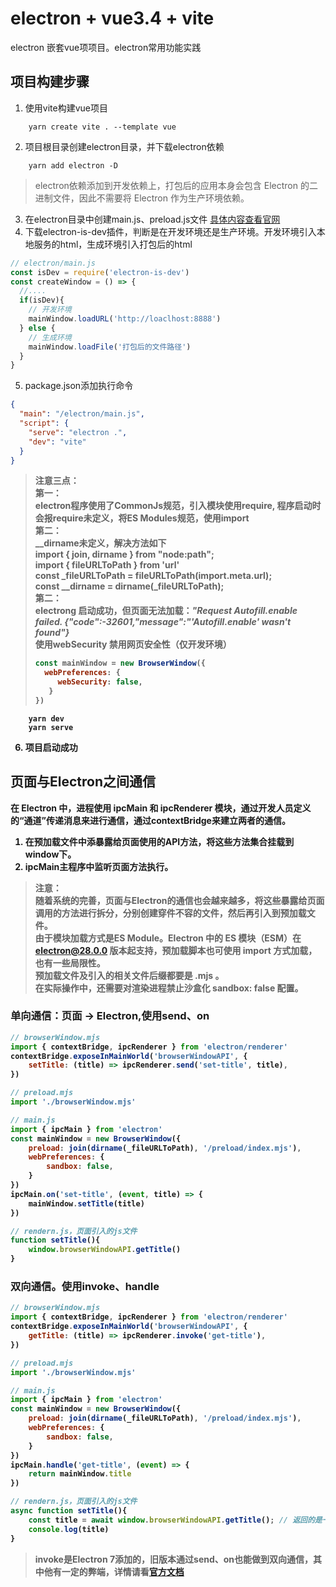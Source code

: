 # electron + vue3.4 + vite
electron 嵌套vue项项目。electron常用功能实践
## 项目构建步骤
1. 使用vite构建vue项目
```
    yarn create vite . --template vue
```
2. 项目根目录创建electron目录，并下载electron依赖
```
    yarn add electron -D
```
> electron依赖添加到开发依赖上，打包后的应用本身会包含 Electron 的二进制文件，因此不需要将 Electron 作为生产环境依赖。
3. 在electron目录中创建main.js、preload.js文件 [具体内容查看官网](https://www.electronjs.org/zh/docs/latest/tutorial/quick-start#%E5%9B%9E%E9%A1%BE)
4. 下载electron-is-dev插件，判断是在开发环境还是生产环境。开发环境引入本地服务的html，生成环境引入打包后的html
```javascript
// electron/main.js
const isDev = require('electron-is-dev')
const createWindow = () => {
  //....
  if(isDev){
    // 开发环境
    mainWindow.loadURL('http://loaclhost:8888')
  } else {
    // 生成环境
    mainWindow.loadFile('打包后的文件路径')
  }
}
```
5. package.json添加执行命令
```json
{
  "main": "/electron/main.js",
  "script": {
    "serve": "electron .",
    "dev": "vite"
  }
}
```
> <strong>注意三点：</stron> <br/>
> 第一： <br/>
> electron程序使用了CommonJs规范，引入模块使用require, 程序启动时会报require未定义，将ES Modules规范，使用import <br/>
> 第二： <br/>
> __dirname未定义，解决方法如下<br/>
> import { join, dirname } from "node:path"; <br/>
> import { fileURLToPath } from 'url' <br/>
> const _fileURLToPath = fileURLToPath(import.meta.url); <br/>
> const __dirname = dirname(_fileURLToPath); <br/>
> 第二： <br/>
> electrong 启动成功，但页面无法加载：*"Request Autofill.enable failed. {"code":-32601,"message":"'Autofill.enable' wasn't found"}* <br />
> 使用webSecurity 禁用网页安全性（仅开发环境）
> ```javascript
> const mainWindow = new BrowserWindow({
>   webPreferences: {
>      webSecurity: false,
>    }
> })
>```
```npm
    yarn dev
    yarn serve
```
6. 项目启动成功

## 页面与Electron之间通信
在 Electron 中，进程使用 ipcMain 和 ipcRenderer 模块，通过开发人员定义的“通道”传递消息来进行通信，通过contextBridge来建立两者的通信。
1. 在预加载文件中添暴露给页面使用的API方法，将这些方法集合挂载到window下。
2. ipcMain主程序中监听页面方法执行。
> 注意：<br/>
> 随着系统的完善，页面与Electron的通信也会越来越多，将这些暴露给页面调用的方法进行拆分，分别创建穿件不容的文件，然后再引入到预加载文件。<br/>
> 由于模块加载方式是ES Module。Electron 中的 ES 模块（ESM）在 electron@28.0.0 版本起支持，预加载脚本也可使用 import 方式加载，也有一些局限性。<br/>
> 预加载文件及引入的相关文件后缀都要是 .mjs 。<br/>
> 在实际操作中，还需要对渲染进程禁止沙盒化 sandbox: false 配置。<br/>
### 单向通信：页面 -> Electron,使用send、on
```javascript
// browserWindow.mjs
import { contextBridge, ipcRenderer } from 'electron/renderer'
contextBridge.exposeInMainWorld('browserWindowAPI', {
    setTitle: (title) => ipcRenderer.send('set-title', title),
})
```
```javascript
// preload.mjs
import './browserWindow.mjs'
```

```javascript
// main.js
import { ipcMain } from 'electron'
const mainWindow = new BrowserWindow({
    preload: join(dirname(_fileURLToPath), '/preload/index.mjs'),
    webPreferences: {
        sandbox: false,
    }
})
ipcMain.on('set-title', (event, title) => {
    mainWindow.setTitle(title)
})
```
```javascript
// rendern.js，页面引入的js文件
function setTitle(){
    window.browserWindowAPI.getTitle()
}
```

### 双向通信。使用invoke、handle
```javascript
// browserWindow.mjs
import { contextBridge, ipcRenderer } from 'electron/renderer'
contextBridge.exposeInMainWorld('browserWindowAPI', {
    getTitle: (title) => ipcRenderer.invoke('get-title'),
})
```
```javascript
// preload.mjs
import './browserWindow.mjs'
```

```javascript
// main.js
import { ipcMain } from 'electron'
const mainWindow = new BrowserWindow({
    preload: join(dirname(_fileURLToPath), '/preload/index.mjs'),
    webPreferences: {
        sandbox: false,
    }
})
ipcMain.handle('get-title', (event) => {
    return mainWindow.title
})
```
```javascript
// rendern.js，页面引入的js文件 
async function setTitle(){
    const title = await window.browserWindowAPI.getTitle(); // 返回的是一个Promise
    console.log(title)
}
```
> invoke是Electron 7添加的，旧版本通过send、on也能做到双向通信，其中他有一定的弊端，详情请看[官方文档](https://www.electronjs.org/zh/docs/latest/tutorial/ipc#%E6%B3%A8%E6%84%8F%E5%AF%B9%E4%BA%8E%E6%97%A7%E6%96%B9%E6%B3%95)

